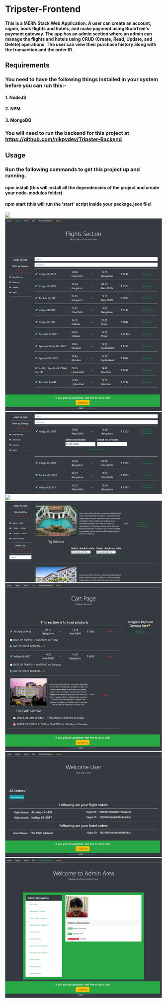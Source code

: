 # Tripster-Frontend
#### This is a MERN Stack Web Application. A user can create an account, signin, book flights and hotels, and make payment using BrainTree's payment gateway. The app has an admin section where an admin can manage the flights and hotels using CRUD (Create, Read, Update, and Delete) operations. The user can view their purchase history along with the transaction and the order ID.
## Requirements
### You need to have the following things installed in your system before you can run this:-
#### 1. NodeJS
#### 2. NPM
#### 3. MongoDB
### You will need to run the backend for this project at https://github.com/nikpydev/Tripster-Backend
## Usage
### Run the following commands to get this project up and running.
#### npm install (this will install all the dependencies of the project and create your node-modules folder)
#### npm start (this will run the 'start' script inside your package.json file)

![](public/Tripster.gif)
![](public/tripster1.png)
![](public/tripster3.png)
![](public/tripster2.png)
![](public/tripster4.png)
![](public/tripster5.png)
![](public/tripster6.png)
![](public/tripster7.png)
